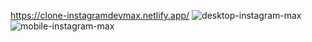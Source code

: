 <!-- Demo -->
https://clone-instagramdevmax.netlify.app/
![desktop-instagram-max](https://user-images.githubusercontent.com/116298646/197016695-c878d16a-0c0b-45fc-849b-c04e6e34c18b.png)
![mobile-instagram-max](https://user-images.githubusercontent.com/116298646/197016704-1a174e55-b52d-4b64-8970-84f043a3671a.png)
